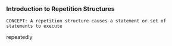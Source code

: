 ### Introduction to Repetition Structures
    CONCEPT: A repetition structure causes a statement or set of statements to execute
repeatedly